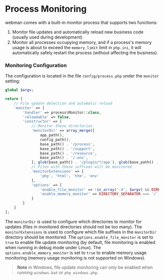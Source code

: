 # Process Monitoring
webman comes with a built-in monitor process that supports two functions:

1. Monitor file updates and automatically reload new business code (usually used during development)
2. Monitor all processes occupying memory, and if a process's memory usage is about to exceed the `memory_limit` limit in `php.ini`, it will automatically safely restart the process (without affecting the business).

### Monitoring Configuration
The configuration is located in the file `config/process.php` under the `monitor` setting:

```php
global $argv;

return [
    // File update detection and automatic reload
    'monitor' => [
        'handler' => process\Monitor::class,
        'reloadable' => false,
        'constructor' => [
            // Monitor these directories
            'monitorDir' => array_merge([
                app_path(),
                config_path(),
                base_path() . '/process',
                base_path() . '/support',
                base_path() . '/resource',
                base_path() . '/.env',
            ], glob(base_path() . '/plugin/*/app'), glob(base_path() . '/plugin/*/config'), glob(base_path() . '/plugin/*/api')),
            // Files with these suffixes will be monitored
            'monitorExtensions' => [
                'php', 'html', 'htm', 'env'
            ],
            'options' => [
                'enable_file_monitor' => !in_array('-d', $argv) && DIRECTORY_SEPARATOR === '/',
                'enable_memory_monitor' => DIRECTORY_SEPARATOR === '/',
            ]
        ]
    ]
];
```

The `monitorDir` is used to configure which directories to monitor for updates (files in monitored directories should not be too many).
The `monitorExtensions` is used to configure which file suffixes in the `monitorDir` directory should be monitored.
The `options.enable_file_monitor` is set to `true` to enable file update monitoring (by default, file monitoring is enabled when running in debug mode under Linux).
The `options.enable_memory_monitor` is set to `true` to enable memory usage monitoring (memory usage monitoring is not supported on Windows).

> **Note**
> In Windows, file update monitoring can only be enabled when running `windows.bat` or `php windows.php`.
